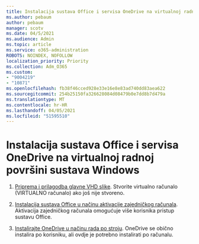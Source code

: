 ```yaml
---
title: Instalacija sustava Office i servisa OneDrive na virtualnoj radnoj površini sustava Windows
ms.author: pebaum
author: pebaum
manager: scotv
ms.date: 04/5/2021
ms.audience: Admin
ms.topic: article
ms.service: o365-administration
ROBOTS: NOINDEX, NOFOLLOW
localization_priority: Priority
ms.collection: Adm_O365
ms.custom:
- "9004219"
- "10871"
ms.openlocfilehash: fb38f46cced928e33e16e8e83ad740dd83aea622
ms.sourcegitcommit: 254b25150fa326628084d08479b0e7dd8b7d479a
ms.translationtype: MT
ms.contentlocale: hr-HR
ms.lasthandoff: 04/05/2021
ms.locfileid: "51595510"
---
```

# <a name="install-office-and-onedrive-on-windows-virtual-desktop"></a>Instalacija sustava Office i servisa OneDrive na virtualnoj radnoj površini sustava Windows

1. [Priprema i prilagodba glavne VHD slike](https://docs.microsoft.com/azure/virtual-desktop/set-up-customize-master-image). Stvorite virtualno računalo (VIRTUALNO računalo) ako još nije stvoreno.

1. [Instalacija sustava Office u načinu aktivacije zajedničkog računala](https://docs.microsoft.com/azure/virtual-desktop/install-office-on-wvd-master-image#install-office-in-shared-computer-activation-mode). Aktivacija zajedničkog računala omogućuje više korisnika pristup sustavu Office.

1. [Instalirajte OneDrive u načinu rada po stroju](https://docs.microsoft.com/azure/virtual-desktop/install-office-on-wvd-master-image#install-onedrive-in-per-machine-mode). OneDrive se obično instalira po korisniku, ali ovdje je potrebno instalirati po računalu.